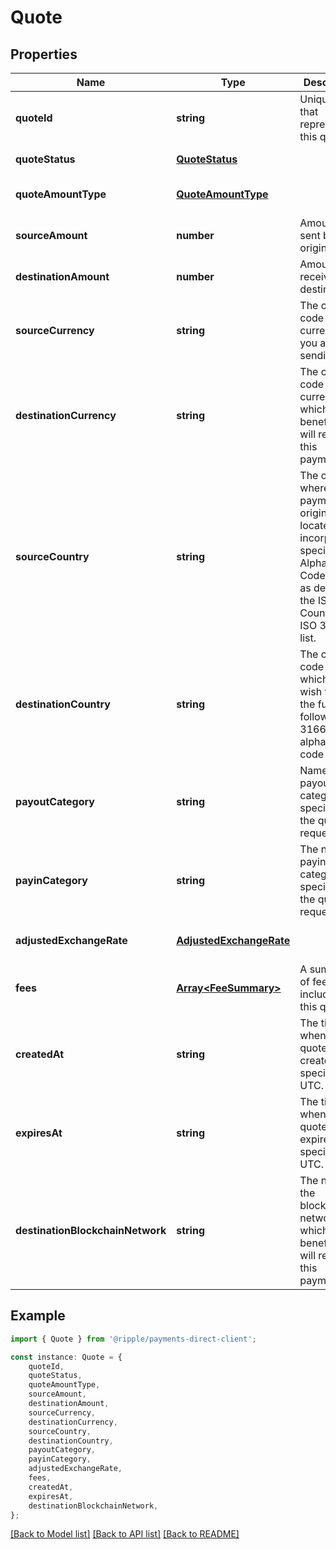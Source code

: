 # Quote


## Properties

Name | Type | Description | Notes
------------ | ------------- | ------------- | -------------
**quoteId** | **string** | Unique ID that represents this quote. | [default to undefined]
**quoteStatus** | [**QuoteStatus**](QuoteStatus.md) |  | [default to undefined]
**quoteAmountType** | [**QuoteAmountType**](QuoteAmountType.md) |  | [optional] [default to undefined]
**sourceAmount** | **number** | Amount to be sent by the originator. | [optional] [default to undefined]
**destinationAmount** | **number** | Amount to be received by destination | [optional] [default to undefined]
**sourceCurrency** | **string** | The currency code of the currency that you are sending. | [default to undefined]
**destinationCurrency** | **string** | The currency code of the currency in which your beneficiary will receive this payment. | [default to undefined]
**sourceCountry** | **string** | The country where the payment originator is located or incorporated, specified in Alpha-2 Code format as defined in the ISO CountryCode ISO 3166-1 list. | [optional] [default to undefined]
**destinationCountry** | **string** | The country code to which you wish to send the funds. It follows ISO 3166-1 alpha-2 code | [optional] [default to undefined]
**payoutCategory** | **string** | Name of the payout category specified in the quote request. | [default to undefined]
**payinCategory** | **string** | The name of payin category specified in the quote request. | [default to undefined]
**adjustedExchangeRate** | [**AdjustedExchangeRate**](AdjustedExchangeRate.md) |  | [optional] [default to undefined]
**fees** | [**Array&lt;FeeSummary&gt;**](FeeSummary.md) | A summary of fees included in this quote. | [optional] [default to undefined]
**createdAt** | **string** | The time when this quote was created, specified in UTC. | [optional] [default to undefined]
**expiresAt** | **string** | The time when this quote expires, specified in UTC. | [optional] [default to undefined]
**destinationBlockchainNetwork** | **string** | The name of the blockchain network on which the beneficiary will receive this payment. | [optional] [default to undefined]

## Example

```typescript
import { Quote } from '@ripple/payments-direct-client';

const instance: Quote = {
    quoteId,
    quoteStatus,
    quoteAmountType,
    sourceAmount,
    destinationAmount,
    sourceCurrency,
    destinationCurrency,
    sourceCountry,
    destinationCountry,
    payoutCategory,
    payinCategory,
    adjustedExchangeRate,
    fees,
    createdAt,
    expiresAt,
    destinationBlockchainNetwork,
};
```

[[Back to Model list]](../README.md#documentation-for-models) [[Back to API list]](../README.md#documentation-for-api-endpoints) [[Back to README]](../README.md)
